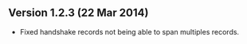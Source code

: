 ## Version 1.2.3 (22 Mar 2014)

- Fixed handshake records not being able to span multiples records.
